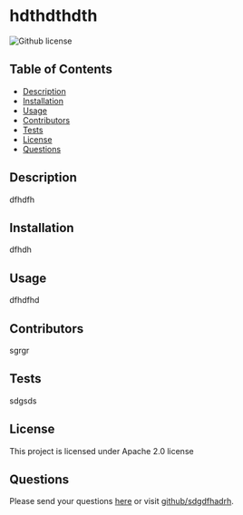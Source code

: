 # hdthdthdth
![Github license](https://img.shields.io/badge/license-Apache%202.0-blue.svg)
## Table of Contents
* [Description](#description)
* [Installation](#installation)
* [Usage](#usage)
* [Contributors](#contributors)
* [Tests](#tests)
* [License](#license)
* [Questions](#questions)
## Description
dfhdfh
## Installation
dfhdh
## Usage
dfhdfhd
## Contributors
sgrgr
## Tests
sdgsds
## License 
 This project is licensed under Apache 2.0 license
## Questions
Please send your questions [here](mailto:adhahadthdt?subject=[GitHub]%20Dev%20Connect) or visit [github/sdgdfhadrh](https://github.com/sdgdfhadrh).
